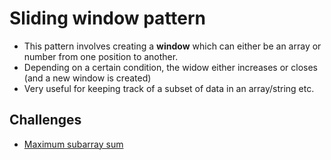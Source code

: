 # Sliding window pattern

* This pattern involves creating a <b>window</b> which can either be an array or number from one position to another.
* Depending on a certain condition, the widow either increases or closes (and a new window is created)
* Very useful for keeping track of a subset of data in an array/string etc.

## Challenges

- [Maximum subarray sum](https://github.com/forest-shadow/js-algorithms/tree/master/sliding-window/maxSubarraySum)